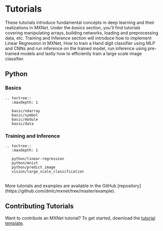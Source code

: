 # Tutorials

These tutorials introduce fundamental concepts in deep learning and their realizations in _MXNet_. Under the _basics_ section, you'll find tutorials covering manipulating arrays, building networks, loading and preprocessing data, etc. Training and Inference section will introduce how to implement Linear Regression in MXNet, How to train a Hand digit classifier using MLP and CNNs and run inference on the trained model, run inference using pre-trained models and lastly how to efficiently train a large scale image classifier.

## Python

### Basics

```eval_rst
.. toctree::
   :maxdepth: 1

   basic/ndarray
   basic/symbol
   basic/module
   basic/data
```

### Training and Inference

```eval_rst
.. toctree::
   :maxdepth: 1

   python/linear-regression
   python/mnist
   python/predict_image
   vision/large_scale_classification
```
<br>
More tutorials and examples are available in the GitHub [repository](https://github.com/dmlc/mxnet/tree/master/example).

## Contributing Tutorials

Want to contribute an MXNet tutorial? To get started, download the [tutorial template](https://github.com/dmlc/mxnet/tree/master/example/MXNetTutorialTemplate.ipynb).
